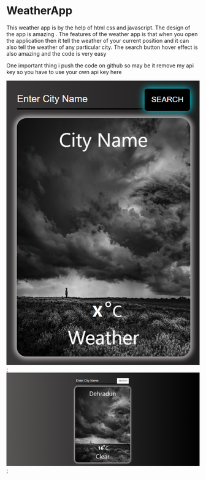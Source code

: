 # WeatherApp
This weather app is by the help of html css and javascript. The design of the app is amazing . The features of the weather app is that when you open the application then it tell the weather of your current position and it can also tell the weather of any particular city. The search button hover effect is also amazing and the code is very easy

One important thing i push the code on github so may be it remove my api key so you have to use your own api key here


<img src="icons/mainpage.png">;
<img src="icons/frontpage.png">;